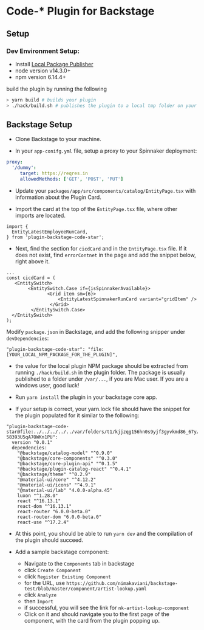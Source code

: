 # Code-* Plugin for Backstage

## Setup

### Dev Environment Setup:

- Install [Local Package
  Publisher](https://www.npmjs.com/package/local-package-publisher)
- node version v14.3.0+
- npm  version 6.14.4+

build the plugin by running the following 

```bash
> yarn build # builds your plugin
> ./hack/build.sh # publishes the plugin to a local tmp folder on your machine
```

## Backstage Setup

- Clone Backstage to your machine.

- In your `app-conifg.yml` file, setup a proxy to your Spinnaker deployment:

```yaml
proxy:
  '/dummy':
     target: https://reqres.in
     allowedMethods: ['GET', 'POST', 'PUT']
```

- Update your `packages/app/src/components/catalog/EntityPage.tsx` with
information about the Plugin Card.

- Import the card at the top of the `EntityPage.tsx` file, where other
imports are located.

```tsx
import {
  EntityLatestEmployeeRunCard,
} from 'plugin-backstage-code-star';
```

- Next, find the section for `cicdCard` and in the `EntityPage.tsx` file. If it does not exist, find `errorContnet`
in the page and add the snippet below, right above it.

```tsx
...
const cicdCard = (
   <EntitySwitch>
        <EntitySwitch.Case if={isSpinnakerAvailable}>
               <Grid item sm={6}>
                   <EntityLatestSpinnakerRunCard variant="gridItem" />
                </Grid>
         </EntitySwitch.Case>
  </EntitySwitch>
);
```

Modify `package.json` in Backstage, and add the following snipper under
`devDependencies`:

```
"plugin-backstage-code-star": "file:[YOUR_LOCAL_NPM_PACKAGE_FOR_THE_PLUGIN]",
```

- the value for the local plugin NPM package should be extracted from running
`./hack/build.sh` in the plugin folder. The package is usually published to a
folder under `/var/...`, if you are Mac user. If you are a windows user, good
luck!


- Run `yarn install` the plugin in your backstage core app.

- If your setup is correct, your yarn.lock file should have the snippet for the
  plugin populated for it similar to the following:

```
"plugin-backstage-code-star@file:../../../../../var/folders/t1/kjjzqg156hn0s9yjf3gyvkmd86_67y/T/tmp-58393U5qA7OWKn1PU":
  version "0.0.1"
  dependencies:
    "@backstage/catalog-model" "^0.9.0"
    "@backstage/core-components" "^0.3.0"
    "@backstage/core-plugin-api" "^0.1.5"
    "@backstage/plugin-catalog-react" "^0.4.1"
    "@backstage/theme" "^0.2.9"
    "@material-ui/core" "^4.12.2"
    "@material-ui/icons" "^4.9.1"
    "@material-ui/lab" "4.0.0-alpha.45"
    luxon "^1.28.0"
    react "^16.13.1"
    react-dom "^16.13.1"
    react-router "6.0.0-beta.0"
    react-router-dom "6.0.0-beta.0"
    react-use "^17.2.4"
```

- At this point, you should be able to run `yarn dev` and the compilation of the
  plugin should succeed.

- Add a sample backstage component:
  - Navigate to the `Components` tab in backstage
  - click `Create Component`
  - click `Register Existing Component`
  - for the URL, use
    `https://github.com/nimakaviani/backstage-test/blob/master/component/artist-lookup.yaml`
  - click `Analyze`
  - then `Import`
  - if successful, you will see the link for `nk-artist-lookup-component`
  - Click on it and should navigate you to the first page of the component, with
    the card from the plugin popping up.




